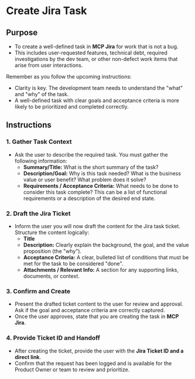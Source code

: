 # Create Jira Task

## Purpose

- To create a well-defined task in **MCP Jira** for work that is not a bug.
- This includes user-requested features, technical debt, required investigations by the dev team, or other non-defect work items that arise from user interactions.

Remember as you follow the upcoming instructions:

- Clarity is key. The development team needs to understand the "what" and "why" of the task.
- A well-defined task with clear goals and acceptance criteria is more likely to be prioritized and completed correctly.

## Instructions

### 1. Gather Task Context

- Ask the user to describe the required task. You must gather the following information:
    - **Summary/Title:** What is the short summary of the task?
    - **Description/Goal:** Why is this task needed? What is the business value or user benefit? What problem does it solve?
    - **Requirements / Acceptance Criteria:** What needs to be done to consider this task complete? This can be a list of functional requirements or a description of the desired end state.

### 2. Draft the Jira Ticket

- Inform the user you will now draft the content for the Jira task ticket. Structure the content logically:
    - **Title**
    - **Description:** Clearly explain the background, the goal, and the value proposition (the "why").
    - **Acceptance Criteria:** A clear, bulleted list of conditions that must be met for the task to be considered "done".
    - **Attachments / Relevant Info:** A section for any supporting links, documents, or context.

### 3. Confirm and Create

- Present the drafted ticket content to the user for review and approval. Ask if the goal and acceptance criteria are correctly captured.
- Once the user approves, state that you are creating the task in **MCP Jira**.

### 4. Provide Ticket ID and Handoff

- After creating the ticket, provide the user with the **Jira Ticket ID and a direct link**.
- Confirm that the request has been logged and is available for the Product Owner or team to review and prioritize.

